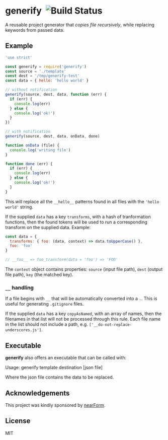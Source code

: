 # generify&nbsp;&nbsp;![Build Status](https://github.com/mcollina/generify/workflows/ci/badge.svg)

A reusable project generator that _copies file recursively_, while
replacing keywords from passed data.

## Example

```js
'use strict'

const generify = require('generify')
const source = './template'
const dest = '/tmp/generify-test'
const data = { hello: 'hello world' }

// without notification
generify(source, dest, data, function (err) {
  if (err) {
    console.log(err)
  } else {
    console.log('ok!')
  }
})

// with notification
generify(source, dest, data, onData, done)

function onData (file) {
  console.log('writing file')
}

function done (err) {
  if (err) {
    console.log(err)
  } else {
    console.log('ok!')
  }
}
```

This will replace all the `__hello__` patterns found in all files
with the `'hello world'` string.

If the supplied `data` has a key `transforms`, with a hash of tranformation
functions, then the found tokens will be used to run a corresponding
transform on the supplied data. Example:

```js
const data = {
  transforms: { foo: (data, context) => data.toUpperCase() },
  foo: 'foo'
}

// __foo__ => foo_transform(data = 'foo') => 'FOO'
```

The `context` object contains properties: `source` (input file path),
`dest` (output file path), `key` (the matched key).


### `__` handling

If a file begins with `__` that will be automatically converted into a
`.`. This is useful for generating `.gitignore` files.

If the supplied `data` has a key `copyAsNamed`, with an array of names, then
the filenames in that list will not be processed through this rule. Each file
name in the list should not include a path,
e.g. `['__do-not-replace-underscores.js']`.

## Executable

__generify__ also offers an executable that can be called with:

  Usage: generify template destination [json file]

Where the json file contains the data to be replaced.

## Acknowledgements

This project was kindly sponsored by [nearForm](http://nearform.com).

## License

MIT
